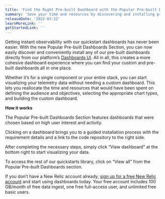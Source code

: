 ```yaml
---
title: 'Find the Right Pre-built Dashboard with the Popular Pre-built Dashboards Section'
summary: 'Save your time and resources by discovering and installing pre-built dashboards directly from the New Relic platform’s Dashboards UI'
releaseDate: '2022-03-22'
learnMoreLink: ''
getStartedLink: ''
---
```


Getting instant observability with our quickstart dashboards has never been easier. With the new Popular Pre-built Dashboards Section, you can now easily discover and conveniently install any of our pre-built dashboards directly from our platform’s [Dashboards UI](https://one.newrelic.com/dashboards). All in all, this creates a more cohesive dashboard experience where you can find your custom and pre-built dashboards all in one place.

[](./images/Dashboards_UI.png)

Whether it’s for a single component or your entire stack, you can start visualizing your telemetry data without needing a custom dashboard. This lets you reallocate the time and resources that would have been spent on defining the audience and objectives, selecting the appropriate chart types, and building the custom dashboard.   

**How it works**

The Popular Pre-built Dashboards Section features dashboards that were chosen based on high user interest and activity. 

[](./images/Recommended_Quickstarts_Section.png)

Clicking on a dashboard brings you to a guided installation process with the requirement details and a link to the code repository to the right side. 

[](./images/Quickstart_Install.png)

After completing the necessary steps, simply click “View dashboard” at the bottom right to start visualizing your data.

[](./images/K8_Dashboard.png)

To access the rest of our quickstarts library, click on “View all” from the Popular Pre-built Dashboards section.

[](./images/All_Quickstarts.png)

If you don’t have a New Relic account already, [sign up for a free New Relic account](https://newrelic.com/signup) and start using dashboards today. Your free account includes 100 GB/month of free data ingest, one free full-access user, and unlimited free basic users.